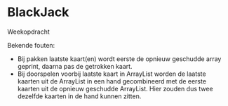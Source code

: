 # BlackJack
Weekopdracht

Bekende fouten: 
  - Bij pakken laatste kaart(en) wordt eerste de opnieuw geschudde array geprint, daarna pas de getrokken kaart.
  - Bij doorspelen voorbij laatste kaart in ArrayList worden de laatste kaarten uit de ArrayList in een hand gecombineerd met de eerste kaarten uit de opnieuw geschudde ArrayList. Hier zouden dus twee dezelfde kaarten in de hand kunnen zitten.
